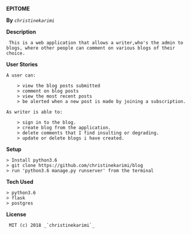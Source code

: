 **EPITOME**

**By** _`christinekarimi`_

**Description**
    
     This is a web application that allows a writer,who's the admin to blogs, where other people can comment on various blogs of their choice. 

**User Stories** 

    A user can:
    
        > view the blog posts submitted
        > comment on blog posts
        > view the most recent posts
        > be alerted when a new post is made by joining a subscription.
 
    As writer is able to:
    
        > sign in to the blog.
        > create blog from the application.
        > delete comments that I find insulting or degrading.
        > update or delete blogs i have created.
    
 **Setup**
 
    > Install python3.6 
    > git clone https://github.com/christinekarimi/blog
    > run 'python3.6 manage.py runserver' from the terminal
    
 
 **Tech Used**
 
    > python3.6
    > flask
    > postgres
    
 **License**
    
     MIT (c) 2018 _`christinekarimi`_